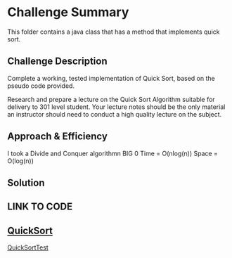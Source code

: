 # Challenge Summary
<!-- Short summary or background information -->
This folder contains a java class that has a method that implements quick sort.

## Challenge Description
<!-- Description of the challenge -->
Complete a working, tested implementation of Quick Sort, based on the pseudo code provided.

Research and prepare a lecture on the Quick Sort Algorithm suitable for delivery to 301 level student.
Your lecture notes should be the only material an instructor should need to conduct a high quality
lecture on the subject.

## Approach & Efficiency
<!-- What approach did you take? Why? What is the Big O space/time for this approach? -->
I took a Divide and Conquer algorithmn
BIG 0
Time = O(nlog(n))
Space = O(log(n))

## Solution
<!-- Embedded whiteboard image -->

## LINK TO CODE

[QuickSort](https://github.com/wosunkwo/data-structures-and-algorithms/blob/master/code401-challenges/src/main/java/code401/challenges/quickSort/QuickSort.java)
--------------------------------------------------------------------------------------------
[QuickSortTest](https://github.com/wosunkwo/data-structures-and-algorithms/blob/master/code401-challenges/src/test/java/code401/challenges/quickSort/QuickSortTest.java)


